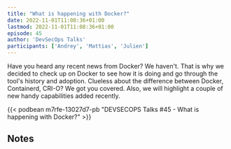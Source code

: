 ```yaml
---
title: "What is happening with Docker?"
date: 2022-11-01T11:08:36+01:00
lastmod: 2022-11-01T11:08:36+01:00
episode: 45
author: 'DevSecOps Talks'
participants: ['Andrey', 'Mattias', 'Julien']
---
```


Have you heard any recent news from Docker? We haven't. That is why we decided to check up on Docker to see how it is doing and go through the tool's history and adoption. Clueless about the difference between Docker, Containerd, CRI-O? We got you covered. Also, we will highlight a couple of new handy capabilities added recently.

<!--more-->

<!-- Player -->

{{< podbean m7rfe-13027d7-pb "DEVSECOPS Talks #45 - What is happening with Docker?" >}}

## Notes
